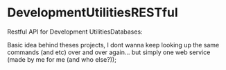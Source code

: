 # DevelopmentUtilitiesRESTful
 Restful API for Development UtilitiesDatabases:
 
 Basic idea behind theses projects, I dont wanna keep looking up the same commands (and etc) over and over again... but simply one web service (made by me for me (and who else?));
